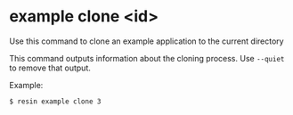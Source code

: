 # example clone &#60;id&#62;

Use this command to clone an example application to the current directory

This command outputs information about the cloning process.
Use `--quiet` to remove that output.

Example:

	$ resin example clone 3
